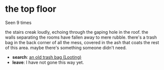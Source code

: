 # the top floor

Seen 9 times

the stairs creak loudly, echoing through the gaping hole in the roof. the walls separating the rooms have fallen away to mere rubble. there's a trash bag in the back corner of all the mess, covered in the ash that coats the rest of this area. maybe there's something someone didn't need.

- **search**: [an old trash bag (Looting)](an-old-trash-bag--Looting--hamcoi.md)
- **leave**: I have not gone this way yet.

